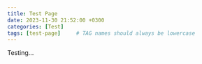 ```yaml
---
title: Test Page
date: 2023-11-30 21:52:00 +0300
categories: [Test]
tags: [test-page]     # TAG names should always be lowercase
---
```


Testing...


